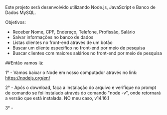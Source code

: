 Este projeto será desenvolvido utilizando Node.js, JavaScript e Banco de Dados MySQL.

Objetivos:
- Receber Nome, CPF, Endereço, Telefone, Profissão, Salário
- Salvar informações no banco de dados
- Listas clientes no front-end através de um botão
- Buscar um cliente específico no front-end por meio de pesquisa
- Buscar clientes com maiores salários no front-end por meio de pesquisa


##Então vamos lá:

1° - Vamos baixar o Node em nosso computador através no link: https://nodejs.org/en/

2° - Após o download, faça a instalação do arquivo e verifique no prompt de comando se foi instalado através 
do comando "node -v", onde retornará a versão que está instalada. NO meu caso, v14.16.1

3° - 
